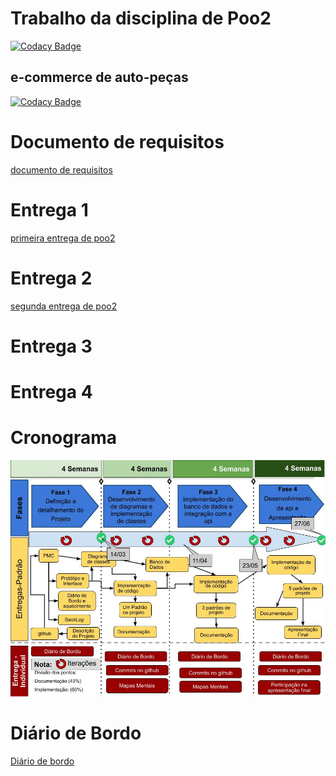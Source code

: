 # Trabalho da  disciplina de Poo2 

[![Codacy Badge](https://api.codacy.com/project/badge/Grade/d3932938461e475db17700a3760ae5d7)](https://app.codacy.com/app/MarceloMendes94/trabalhoPOO2?utm_source=github.com&utm_medium=referral&utm_content=MarceloMendes94/trabalhoPOO2&utm_campaign=Badge_Grade_Settings)

## e-commerce de auto-peças
[![Codacy Badge](https://api.codacy.com/project/badge/Grade/42b1e50bd1fc41abb4c7d943579800f3)](https://www.codacy.com/app/MarceloMendes94/trabalhoPOO2?utm_source=github.com&amp;utm_medium=referral&amp;utm_content=MarceloMendes94/trabalhoPOO2&amp;utm_campaign=Badge_Grade)
# Documento de requisitos
[documento de requisitos](DOCUMENTO_REQUISITOS.MD)

# Entrega 1
[primeira entrega de poo2](/entrega1/readme.md)
# Entrega 2
[segunda entrega de poo2](/entrega2/readme.md)
# Entrega 3

# Entrega 4


# Cronograma 
![Cronograma de entregas](imagens/TrabalhoPoo2.jpg)

# Diário de Bordo
[Diário de bordo](DIARIO.MD)
